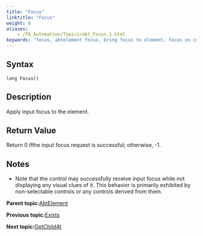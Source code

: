 ```yaml
--- 
title: "Focus"
linktitle: "Focus"
weight: 8
aliases: 
    - /TA_Automation/Topics/abt_Focus_1.html
keywords: "focus, abtelement focus, bring focus to element, focus on control, focus on HTML element"
---
```


## Syntax

`long Focus()`

## Description

Apply input focus to the element.

## Return Value

Return 0 ifthe input focus request is successful; otherwise, -1.

## Notes

-   Note that the control may successfully receive input focus while not displaying any visual clues of it. This behavior is primarily exhibited by non-selectable controls or any controls derived from them.

**Parent topic:**[AbtElement](/TA_Automation/Topics/abt_AbtElement.html)

**Previous topic:**[Exists](/TA_Automation/Topics/abt_Exists_1.html)

**Next topic:**[GetChildAt](/TA_Automation/Topics/abt_GetChildAt_1.html)

